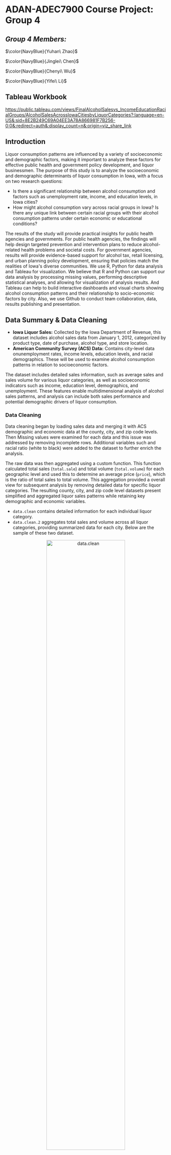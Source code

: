 # ADAN-ADEC7900 Course Project: Group 4

## **_Group 4 Members:_** 

$\color{NavyBlue}{Yuhan\ Zhao}$

$\color{NavyBlue}{Jinglei\ Chen}$

$\color{NavyBlue}{Chenyi\ Wu}$

$\color{NavyBlue}{Yifei\ Li}$

## **Tableau Workbook** 
https://public.tableau.com/views/FinalAlcoholSalesvs_IncomeEducationRacialGroups/AlcoholSalesAcrossIowaCitiesbyLiquorCategories?:language=en-US&:sid=8E2B249C69A04EE3A78A866981F7B256-0:0&:redirect=auth&:display_count=n&:origin=viz_share_link

## **Introduction** 
Liquor consumption patterns are influenced by a variety of socioeconomic and demographic factors, making it important to analyze these factors for effective public health and government policy development, and liquor businessmen. The purpose of this study is to analyze the socioeconomic and demographic determinants of liquor consumption in Iowa, with a focus on two research questions:
-  Is there a significant relationship between alcohol consumption and factors such as unemployment rate, income, and education levels, in Iowa cities?
-  How might alcohol consumption vary across racial groups in Iowa? Is there any unique link between certain racial groups with their alcohol consumption patterns under certain economic or educational conditions?

The results of the study will provide practical insights for public health agencies and governments. For public health agencies, the findings will help design targeted prevention and intervention plans to reduce alcohol-related health problems and societal costs. For government agencies, results will provide evidence-based support for alcohol tax, retail licensing, and urban planning policy development, ensuring that policies match the realities of Iowa's diverse communities.
We use R, Python for data analysis and Tableau for visualization. We believe that R and Python can support our data analysis by processing missing values, performing descriptive statistical analyses, and allowing for visualization of analysis results. And Tableau can help to build interactive dashboards and visual charts showing alcohol consumption patterns and their relationship to socio-economic factors by city. Also, we use Github to conduct team collaboration, data, results publishing and presentation.


## **Data Summary & Data Cleaning**
-  **Iowa Liquor Sales:** Collected by the Iowa Department of Revenue, this dataset includes alcohol sales data from January 1, 2012, categorized by product type, date of purchase, alcohol type, and store location.
-  **American Community Survey (ACS) Data:** Contains city-level data onunemployment rates, income levels, education levels, and racial demographics. These will be used to examine alcohol consumption patterns in relation to socioeconomic factors.

The dataset includes detailed sales information, such as average sales and sales volume for various liquor categories, as well as socioeconomic indicators such as income, education level, demographics, and unemployment. These features enable multidimensional analysis of alcohol sales patterns, and analysis can include both sales performance and potential demographic drivers of liquor consumption.

### Data Cleaning

Data cleaning began by loading sales data and merging it with ACS demographic and economic data at the county, city, and zip code levels. Then Missing values ​​were examined for each data and this issue was addressed by removing incomplete rows. Additional variables such and racial ratio (white to black) were added to the dataset to further enrich the analysis.

The raw data was then aggregated using a custom function. This function calculated total sales (`total.sale`) and total volume (`total.volume`) for each geographic level and used this to determine an average price (`price`), which is the ratio of total sales to total volume. This aggregation provided a overall view for subsequent analysis by removing detailed data for specific liquor categories. The resulting county, city, and zip code level datasets present simplified and aggregated liquor sales patterns while retaining key demographic and economic variables.

- `data.clean` contains detailed information for each individual liquor category.
- `data.clean.2` aggregates total sales and volume across all liquor categories, providing summarized data for each city.
  Below are the sample of these two dataset.

<div align="center">
  <img src="images/data_clean_1.png" alt="data.clean" width="70%" height="70%" />
</div>

<div align="center">
  <img src="images/data_clean_2.png" alt="data.clean.2" width="70%" height="70%" />
</div>

### Descriptive statistics analysis

#### Liquor category sales in county level
<div align="center">
  <img src="images/Table_1_sales_coutry.png" alt="Table1" width="70%" height="70%" />
</div>

`Table 1` summarizes the liquor category sales at the county level, showing that **Whiskey had the highest average sales** ($935,023.49), followed by Vodka ($639,320.56) and Rum ($360,727.07). Categories such as Amaretto and Distilled Spirits have significantly lower average and median sales, indicating a smaller consumer base. The median is often lower than the mean for each category, and this implies outliers or counties with significantly higher sales. 

#### Liquor category sales in city level
<div align="center">
  <img src="images/Table_2_sales_city.png" alt="Table2" width="70%" height="70%" />
</div>

`Table 2` shows the results of the city-level analysis. Compared with the county-level data, the average and median sales of each category at this level are significantly lower, reflecting the impact of the narrowing of the analysis scope. Although whiskey and vodka are still the two categories with the highest sales, their sales at the city level are significantly lower than at the county level. Overall, Table 2 showed a more refined analysis analysis and provided a strong basis for in-depth exploration of alcohol consumption trends at the city level.

#### Liquor category sales in zipcode level
<div align="center">
  <img src="images/Table_3_sales_zipcode.png" alt="Table3" width="70%" height="70%" />
</div>

`Table 3` focuses on the data at the zip code level, which is the most detailed analysis perspective. At this level, the average and median sales of each category are lower than the city and county data. At the same time, the median sales of each category are significantly lower than the average, which also indicates that the distribution is right-skewed.


#### Aggregated sales in county level
<div align="center">
  <img src="images/Table_4_aggregated_sale_coutry.png" alt="Table4" width="90%" height="90%" />
</div>
At the county level, an average percentage of 91.11% of the population has a high school education, and 20.77% have a bachelor's degree. Populations vary widely, with a large standard deviation (56,233.64). Total sales and total volume sold are highly skewed (skewness > 5), indicating that a few counties dominate alcohol sales. The price per unit of alcohol varies little (mean = $13.34, standard deviation = 1.02), indicating that pricing is consistent across counties.


#### Aggregated sales in city level
<div align="center">
  <img src="images/Table_5_aggregated_sale_city.png" alt="Table4" width="90%" height="90%" />
</div>

The distribution of economic and demographic characteristics at the city level is similar to that at the county level. However, due to the smaller geographical area, the sales volume and quantity of alcohol at the city level are significantly lower than those at the county level.

#### Aggregated sales in zipcode level
<div align="center">
  <img src="images/Table_6_aggregated_sale_zipcode.png" alt="Table6" width="90%" height="90%" />
</div>

Similaryly, the distribution of economic and demographic characteristics at the zipcode level is also similar to that at the city level. And the sales volume and quantity of alcohol at the zipcode level are significantly lower than those at the city level.


## Data Analysis

### Initial Correlation Analysis for Aggregated Sales data at city level
<div align="center">
  <img src="images/pairs_scatter_plot.png" alt="Scatter" width="80%" height="80%" />
</div>

The correlation coefficient between alcohol consumption and education level (bachelor's degree) is 0.25, indicating a positive correlation. The scatter plot also suggested that as the proportion of people with higher education increases, alcohol consumption may increase, although the relationship is not strong. The correlation coefficient between alcohol consumption and unemployment is 0.07, showing a very weak positive correlation. Besides, scatter plot of alcohol consumption also suggested that unemployment has a positive effect on the level of alcohol consumption but it is very weak. The scatter plot between alcohol consumption and income indicates a very weak negative correlation (r = -0.05). This implied that income has almost no direct relationship with alcohol consumption, and as income increases, alcohol consumption has a slight downward trend. The distribution of alcohol consumption is severely right-skewed, while bachelor, unemployment, and income are slightly right-skewed



### Alcohol consumption and Factors in Iowa Cities
![TopCategory](images/Top_Category.jpg)

This figure shows the sales rankings for different alcohol categories in Iowa. Whiskey is the best-selling alcohol category with sales of over $92,158,837, indicating a significant preference for whiskey among Iowa residents. Comparatively, Gin, Distilled Spirit, and Amaretto had lower sales. This analytics data can guide liquor sellers in their stocking strategies. This data can be combined with the unit price of liquor to explore the impact of price factors on Iowa residents' choices of liquor, as well as to analyze incomes in different cities.

### Geographical Relationship Between Alcohol Consumption Across Iowa Cities
![Alcohol_Sales Across_Iowa_Cities_by_Liquor_Categories](images/Alcohol_Sales_AcrossCities_byCategories.png)

A map was created to explore potential geographical relationship with alcohol consumption across Iowa cities. We focused on how the total alcohol sales in dollars may vary across locations. For visualizing purposes, cities were marked and differentiated based on total sales, varying by sizes and colors of circles. A darker and larger size indicated a higher sales. Additionally, we filtered only top 10 cities with highest sales for a more focused comparison.

The map revealed a distinct geographical trends: cities in the Central-Southern (e.g., Des Moines) and Eastern Iowa (e.g., Cedar Rapids) have highest alcohol sales among Top 10 cities. This pattern implied a higher likelihood to consume alcohol in these cities and/or regions. Contrarily, cities located in Western Iowa (e.g., Sioux City) have relatively overall lower sales, implied a lower likelihood or level to consume alcohol.

One possible reasons behind such difference could be population density: cities in central areas are likely to have higher populations compared to other less densely populated cities, which contributed to a higher total alcohol sales for having greater amount of alcohol consumers. For example, Des Moines had over 20,0000 residents, which considered as moderate-large. Furthermore, urbanized cities may have higher density of bars, restaurants, and liquor stores, offering places to purchase alcohols. Finally, more job opening opportunities are in more urbanized cities often associated with higher incomes that enable residents to afford alcohol consumption. These combined reasons together explain differences in sales across Iowa.

![Totalsaletop10](images/Total_Sale_Top10.jpg)

This figure shows the total sales of each type of alcohol product in different cities in Iowa, categorized by type of alcohol. It can be noticed that Des Moines has significantly higher alcohol sales than other cities, suggesting that it may be a major center for alcohol consumption in Iowa. Its economic conditions may be favorable and may attract more consumption. Other cities such as Cedar Rapids and Davenport also have higher sales, but much lower than Des Moines.This supports the previous map's point.

Vodka and Whisky have large market shares in most cities, suggesting that these categories may be popular choices across all racial and income groups. Specific categories such as Tequila and Rum have relatively low shares in some cities, suggesting that they may be associated with specific consumer groups or cultural preferences.

![Unitprice](images/Unit_Price.jpg)

This figure shows the price ranking of alcohol categories per unit volume ($/liter); Distilled Spirits is the highest-priced category at $20.76 per unit volume, and Amaretto is the lowest-priced category at $8.85 per unit volume. Distilled Spirits, the most expensive wine, has the second lowest total sales, which could indicate that Iowa residents may not have a strong desire for alcohol, but Amaretto, the cheapest wine, has the lowest total sales, which could also indicate that Iowa residents may have a fair level of income and consumption, and wouldn't be able to save money by choosing the cheapest wine. The three highest sales are all in the $10-$15 per unit range, which can be considered the most acceptable range for alcohol prices among Iowa residents, a statistic that is helpful in guiding alcohol producers' pricing. The next analysis will analyze whether there is a relationship between consumers' educational income and the price of alcohol per unit by combining the city, income, and education. 

![Top_Cities_Capita](images/Top_Cities_Capita.jpg)

This figure shows the top 10 cities in Iowa by per capita alcohol consumption. Wesley and Bevington have significantly higher per capita alcohol consumption at $680 and $672, while Swisher has the lowest per capita consumption ( in the top 10 cities) at $268. Differences in per capita alcohol consumption between cities may be related to local economic conditions, the education level of residents, and socio-cultural attitudes toward alcohol consumption. This analytical data facilitates liquor sellers to determine the different inventories in each city. It also facilitates the government to determine the liquor tax in different cities.

![Top_Cities_Per_Capita_Sales](images/Top_Cities_Per_Capita_Sales.jpg)
This figure shows the proportions of specific alcohol categories in the Top 10 cities for alcohol consumption per capita. Whiskey and vodka have the largest share in all cities. At $14.99 and $10.16 respectively, these two alcohols fall into the category of alcohol at and below the average unit price. This suggests that price may play an important role in these cities. Economic conditions may have influenced consumers' purchasing decisions, making them more inclined to choose wines that offer good value for money. However, in Mount Vernon, the most expensive wine, Distilled Spirits, can be clearly seen with a unit price of $20.76, and the second most expensive wine, Misc, also accounts for the largest proportion in the Top10, which suggests that this city may have a higher income level and consumption level. 


### Alcohol consumption and Race in Iowa Cities
![Per_Capita_Sales_Race](images/Per_Capita_Sales_Race.jpg)

This figure shows the per capita consumption of alcohol among different races. It can be seen that Blacks and Asians are the highest per capita alcohol consumption groups, while Whites are the lowest per capita alcohol consumption group. This may have something to do with the racial percentage of each city, work environment, and stress, group habits, etc.

![Per_Capita_Income_Race](images/Per_capita_IncomeRace.jpg)

This figure shows a comparison of the per capita income of different racial groups in Iowa.The White group has the highest per capita income at $30,417.However, overall, there is not a great deal of difference in income between the races. Therefore, it can be assumed that alcohol consumption by race has little correlation with income. 

###  Alcohol Consumption in Average Sales Across Racial Groups
We also looked into how alcohol consumption, measured by average sales, varies across racial groups in Iowa cities. To explore, we plotted sales per resident against the percentage of specific racial group within cities (obtained by sales in dollars/population, for each city). The dataset we used is `data.clean.2`, which aggregated total sales and volume across all liquor categories summarized for each city.

To gain a deeper insights of the dynamics, we further classified cities into either **“Large”** or **“Small”**, based on population size: Cities with a population >= 50,000 are considered as “Large.” The rationale for city classification see References. 
We added an interative filter to switch between "Large" vs "Small" cities. Polynimial trendlines describing the nature of relationship between two key interests were also added, providing a clear understanding of the relationship. Finally, the percentage of population of corresponding racial groups were highlighted if associated average sales were over $ 400, indicating a high alcohol consumption. We included comparasions of Sales Per Residents for White & Black Residents, Hawai Residents and Multi-Racial Group as examples below:

![Sales Per Resident by_Black vs White Group](images/White&Black_vs_Sales.png)
![Sales Per Resident by_Asian Group](images/Sales_vs_Multi-racial_group.png)
![Sales Per Resident by_Hawai Group](images/Sales_vs_Hawaii.png)

Overall, we found that average alcohol sales are high where lower % of each racial group reside, especially for small cities. This pattern was found in most racial groups, supported the observations that highlight points for average sales > $400 clusttered at the left side of the figures. Nevertheless, for White group, highest average sales occured where higher % of racial residents live. 

- **In Small cities**: there were slight or weak positive asscoiations between average sales and percentage of racial residents, implying that increase in one variable is associated with increase in another one. For some racial group (e.g., Black), we may observe a slight decline in sales with increase in %. Such difference inferred a cultural difference.
- **In Large cities**: Large cities were most likely to show a first incease and then declines in average sales with increase in % of residents, as described by trendlines. This excludes for those with two or more racial identities (i.e., Multi-racial group), where a reverse trend occurred: initially declines but then increases with higher % of residents (see the figures above)

It is important to note that the above conclusions are should be taked with careful considerations. For instance, there could be large variability in alcohol sales due to the small % of Hawaiian (<3%, indicated by x-axis)across cities. This small percentage of demographic in Iowa would bias interpretability. Detailed discussions on limitations see conclusion section.

Despite the above limitation, we can tell that city classification matters when investigating alcohol consumption dynamics by considering racial differences, though the associations were not be significantly strong since points scattered all around in the figures. The alcohol consumption trends were more uniform in small cities could be that a less densed cities share common alcohol drinking habbits, having limited recreational options compared to large cities. Diversities in racial groups and a wider range of choice and access of leisure in large or urbainized cities may associate with more complex preference in alcohol consumptions, explaining an initial increase and then decline in average sales, or more complicated trend of changes.  

Additionally, since the pattern vary across racial groups, it implies that cultural norms could significantly influence individuals' attitudes and behaviors toward alcohol consumption. Studies by Shih et al.(2023) on cultural values (e.g., familism, parental respect) on initial alcohol use offerred some insights: They supported the role of cultural values in the decision to use alcohol. In our case, cultural values could be impactful on cultivating mindeset how much and when individual would like drink, reflected by dynamics in sales per residents. For cities where residents have a blend of cultural norms (e.g., Multi-racial group), their alcohol consumption pattern vary more significantly, reflecting a complexities of mixed cultural backgrounds.

Refer back to earlier conclusions that Black and Asian residents demonstrated higher sales per capita than White residents than White residents, whereas here it showed higher % White residents is associated with higher alcohol consumptions. A variation in findings remind us to be mindful of other factors, such as socialeconomic (e.g., working oppirtunities) and psychological factors (e.g., community culturals), they can altogether contribute to variations in people's alcohol consumption choices.

###  Alcohol Consumption in Average Sales, in Dollars and Liters, vs. Income, Education Levels
Next, we investigated whether there are unique associations between alcohol consumption with two key economic and educational indicators: **median income** and **educational attainment**(high school or higher vs. bachelor or higher). Our analysis utilized `data.clean` which provided detailed information for alcohol sales for each individual liquor category for corresponding cities in Iowa. 

We created three figures respectively, each one used liquor categories as filters; we also highlighted the name of the liquor category where its ****average sales ($)** exceed $ 150** and ****average sales (in liters)** greater than 12 L**. Liquor categories were differentiated by colors and shapes, using an interative filter to switch between categories. Trendlines were added for each category to see overall change across incomes. See below for the result figures:

![Average Sales ($) vs. Income](images/(1)Sales_vs_Income.png)
We can see that most data points cluster around income roughly ranges from $20 to $ 40K, fall within a Lower to Middle-level income range. The highest average sales also associated middle level income, suggesting that these people were have highest likelihood to purchase for alcohols. However, alcohol consumption in dollars may not strongly or consistent associated with income in Iowa cities, due to a broad scattering of the points. This suggested that using income only may not do well in predicting alcohol consumption indicated by average sales.

![Average Sales (L) vs. Income](images/(1)Volume_Sale_vs_Income.png)
Similarly, the Lower-Middle income levels (~ $30K) dominate in terms of highest average volume sales, despite that there lacks of strong or consistent associations. Again, middle-income individuals are the primary consumers, exhibited a higher likelihood to drink alcohol. This makes sense as that a higher average sales is associated with greater volume of sales. For those who earn lower or higher income, volume sales do not significantly differ, suggesting lack of consumption patterns. 

![Average Sales ($) vs. Educational Attainment](images/(1)Sales_vs_Education.png)
Generally, cities had a higher percentage of population who completed high school or higher degrees. Cities with higher percentages of bachelor's or higher degrees tend to have moderate alcohol consumption. There was a slight decrease and then increase in sales in cities with a higher percentage of residents attained bachelor degrees. Those who attained High school degree show little variation: alcohol consumption was higher in cities with a higher percentage of people attained this education level. 

However, both education levels did not do well in predicting alcohol consumption patterns because of the scattered data points, and did not vary significantly in terms of average sales between the two educational levels. This lack of understanding again suggested a consideration of including other possible explanatory factors, such as risk education on alcohol consumption, cultural factors, employment rate, to fully understand such complex patterns. We may also need a larger sample size (e.g., outside of Iowa) to be confident in observing difference in alcohol consumptions within each group. One study by Rosoff et al.(2021) provided some initial insights: their study based on ~780,000 participants concluded that educational attainment had important impact on alcohol consumption patterns & explain further health outcomes. Thus, additional relevant variables (e.g., resident features) would be helpful for gaining deeper insights in our research interest.

### Regression Predicting Total Sales ($) Based on Education Levels and Unemployment Rate
Furthermore, we performed a regression analysis to gain further insights how educational and socioecnomic factors contribute to individuals' alcohol consumption behaviors, measured in dollars. To investigate, we utilized `data.clean`, which contains detailed information of alcohol sales for each individual liquor category across cities. Our predictor variables are bachelor, high school degree attainment rates and unemployment rates. These are three major educational and socioeconomic factors we believe contribute to understanding of alcohol consumption behaviors. The outcome variable was sales for each type of liquor within each city. See below for our regression results:
![Regression Model](images/Regression_Model.png)

The results revealed a statistically significant associations between all three predictors and the outcome variable, indicated by _p-value_ less than .001 level. Attaining a bachelor or higher degree seemed to have particularly significant associations with alcohol sales, indicated by an extremely small _p-value_. The estmitates for each three predictors can be interpreted as following: for every 1% increase in high school graduates, bachelor graduates, and unemployment rates, there will be a decrease of $ 9252, an increase of $ 9381, and increase of $ 13645 in alcohol sales. The positive relationship with employment and alcohol sales was superisely contrary to intution. However, an adjusted R-squared value of 0.048 suggested that only about 4.8% of the variability in sales can be explained by the predictors in this model. Therefore, adding more preditor variables are critical for improve the model, and may reveal the full story in terms of relationship among variables.  

### Correlation of Alcohol Consumption with Unemployment and Education Levels
![Correlation of Alcohol Consumption with Unemployment and Education Levels](https://github.com/user-attachments/assets/ece66659-5f6d-4cd5-9d3f-94f100420d00)


This correlation heatmap highlights the relationship between alcohol consumption and various socioeconomic factors. For alcohol consumption and education, there is a weak negative correlation with high school attainment (-0.01) and a weak positive correlation with bachelor’s degree attainment (0.18). These findings suggest that higher education levels might be slightly associated with increased alcohol spending. Regarding unemployment, there is a weak positive correlation with alcohol consumption (0.05), indicating that unemployment may not have a strong direct relationship with alcohol consumption. Unemployment also negatively correlates with bachelor’s degree attainment (-0.22) and high school attainment (-0.14), implying that higher unemployment rates are associated with lower education levels. Lastly, high school attainment and bachelor’s degree attainment show a moderate positive correlation (0.47), which aligns with the expectation that higher educational achievements often build upon prior educational milestones.


### Alcohol Consumption and Racial/Economic Factors
![Alcohol Consumption and Racial/Economic Factors](https://github.com/user-attachments/assets/ce8eb791-26dc-4760-9aea-8cec2db852be)

This heatmap illustrates the relationship between alcohol consumption and racial/economic factors. To analyze population proportions by race, we calculated each race's proportion within a city by dividing the racial population count by the total population of that city. Alcohol consumption shows a moderate positive correlation with the proportion of Black populations (0.35) and Asian populations (0.24), as well as weak positive correlations with Native Hawaiian/Other Pacific Islander populations (0.03) and American Indian/Alaska Native populations (0.02). Conversely, there is a moderate negative correlation with the proportion of White populations (-0.31), suggesting that areas with higher alcohol consumption may spend relatively less in predominantly White communities. Interracial population correlations reveal strong negative relationships between the proportions of White and Black populations (-0.72) and White and Asian populations (-0.73), indicating demographic exclusivity in certain regions. Correlations between unemployment and racial proportions are very weak (ranging from -0.11 to 0.13), suggesting minimal direct racial disparity in unemployment rates across these groups within the dataset.

Overall, alcohol spending appears more closely correlated with racial composition than with education or unemployment. The interplay between racial group proportions highlights demographic trends and clustering patterns across Iowa cities.

### Clusters of Cities Based on Alcohol Consumption and Socioeconomic Factors

![Screenshot 2024-12-10 at 18 12 48](https://github.com/user-attachments/assets/35f922d8-d177-4fe1-ba71-aa16660e24c5)

This clustering plot highlights a positive correlation between income and alcohol consumption across cities, using the KMeans clustering algorithm to group cities based on similarities in selected variables such as income, alcohol expenditure, and unemployment. The clustering process employs StandardScaler to normalize the data, ensuring equal contribution from all features, and utilizes Euclidean distance to assign cities to clusters in the scaled feature space.
The analysis categorizes cities into three clusters based on their income and alcohol consumption patterns:

- Cluster 0 (Low Income, Low Consumption): Cities with lower income levels and minimal alcohol consumption.
- Cluster 1 (Moderate Income, High Consumption): Cities with moderate incomes and higher alcohol consumption.
- Cluster 2 (High Income, Moderate Consumption): Cities with relatively higher incomes but moderate alcohol consumption.

The relationship between income and alcohol consumption reveals a positive trend, with both factors increasing as we progress from Cluster 0 to Cluster 2. Higher income levels may enable greater alcohol expenditure, although cultural, social, and regional factors likely also play a role.
Clusters are labeled based on income distribution:
- Low Income: Below one standard deviation from the mean or the 33rd percentile.
- Moderate Income: Within one standard deviation of the mean or between the 33rd and 66th percentiles.
- High Income: Above one standard deviation from the mean or the 66th percentile.

Higher income may facilitate increased alcohol consumption, but this is not definitive without further investigation. Cultural and Social also have impactes, variations in cultural norms, social attitudes, and alcohol availability could also impact consumption patterns. While the plot shows correlation, it does not establish causation. Other factors might influence both income and alcohol consumption.



## **Conclusion**

The explorations come with several limitations: First, the raw dataset provided by ACS "only contained estimates of the characteristics of the population, not to provide counts of the population in different geographic areas or population subgroups;" additionally, the estimates did not include estimate data by race for American Indian and Alaska Native areas (U.S. Census Bureau, n.d). As such, the representativeness of dataset may be concerned with have a full coverage of racial groups in Iowa. Using estimation of characteristics could be biased by many factors, such as data collection methods, context, time-point. Furthremore, the validity (i.e., to what extent our exploration, measurement, analysis results correctly answered our research question) of our analysis might be questioned due to the same reason of data nature. 

Second, the small proportion for some racial groups (e.g., % Hawai) within cities may result in a high heterogenity of data, be less reprentative for those groups, and bring in a large variability in alcohol sales. This would challenge us to conclude a consistent trend in alcohol consumption behaviors for those racial groups. This low proportion of collected data could be due to sampling restrictions (e.g., lack of access to residents identified from those racial groups). Future studies on alcohol consumptions could work on expanding the range of data collections, for example inclusion of more states in U.S, to have a more comprehensive idea of attitudes and habits of drinking for residents identified as from racial groups. It would also be important for increase a generalizability of the findings, to drawing a wider, cross-states conclusions. 

Lastly, additional variables should be included in future regression models. 


## **Policy Recommendation**

Iowa policymakers should consider introducing a graduated alcohol tax policy and targeted regulatory measures. This can better reflect the significant differences in per capita consumption, income levels, and education levels among different cities in the state. According to the analysis, Whiskey and Vodka—moderately priced and widely consumed—dominate in many communities. High-income, well-educated areas tend to purchase higher-priced categories, while low-income areas may be more sensitive to changes in alcohol prices. Based on the analysis, we recommend the following policy approaches：
  - Impose higher taxes on the most consumed alcohol categories
  - Use additional taxes from high-consumption areas to fund local education and public health campaigns
  - Carry out community alcohol education campaigns to increase people's awareness of the harms of excessive drinking

Implementing these policies has multiple positive influences. First, it can reduce excessive consumption and increase public awareness of the risks of drinking. At the same time, this can reduce alcohol-related medical and social costs in the long term, and promote market diversification and community equity. However, it is also necessary to pay attention to potential risks, including the financial burden on low-income families, the possible increase in illegal alcohol purchases, besides, this policy may also receive liquor industry resistance. Therefore, developing data-driven policies, combined with sensible tax adjustments and targeted public health interventions, could effectively improve alcohol consumption patterns in Iowa while balancing economic and social equity.

## **References**
**Rationale for classifying Large Cities:**
https://en.wikipedia.org/wiki/Iowa_statistical_areas#:~:text=The%20OMB%20defines%20a%20core,with%2010%2C000%20to%2049%2C999%20people.

**Disussion on Cultural Norms and Alcohol Use:**
Shih, R. A., Miles, J. N. V., Tucker, J. S., Zhou, A. J., & D'Amico, E. J. (2012). Racial/ethnic differences in the influence of cultural values, alcohol resistance self-efficacy, and alcohol expectancies on risk for alcohol initiation. Psychology of Addictive Behaviors, 26(3), 460–470. https://doi.org/10.1037/a0029254

**Disussion on Alcohol Consumption and Education Attainment:**
Rosoff, D. B., Clarke, T. K., Adams, M. J., McIntosh, A. M., Davey Smith, G., Jung, J., & Lohoff, F. W. (2021). Educational attainment impacts drinking behaviors and risk for alcohol dependence: results from a two-sample Mendelian randomization study with ~780,000 participants. Molecular psychiatry, 26(4), 1119–1132. https://doi.org/10.1038/s41380-019-0535-9

**Limitations on ACS data:**
https://www.census.gov/content/dam/Census/library/publications/2021/acs/acs_aian_handbook_2021_ch01.pdf
